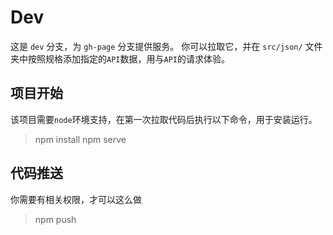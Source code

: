 # Dev

这是 `dev` 分支，为 `gh-page` 分支提供服务。 你可以拉取它，并在 `src/json/` 文件夹中按照规格添加指定的`API`数据，用与`API`的请求体验。

## 项目开始

该项目需要`node`环境支持，在第一次拉取代码后执行以下命令，用于安装运行。

> npm install
> npm serve

## 代码推送

你需要有相关权限，才可以这么做

> npm push

